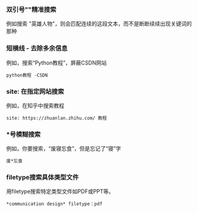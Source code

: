 ### 双引号""精准搜索
例如搜索 "英雄人物"，则会匹配连续的这段文本，而不是断断续续出现关键词的那种
### 短横线 - 去除多余信息
例如，搜索“Python教程”，屏蔽CSDN网站
```
python教程 -CSDN
```
### site: 在指定网站搜索
例如，在知乎中搜索教程
```
site: https://zhuanlan.zhihu.com/ 教程
```
### *号模糊搜索
例如，你要搜索，“废寝忘食”，但是忘记了“寝”字
```
废*忘食
```
### filetype搜索具体类型文件
用filetype搜索特定类型文件如PDF或PPT等。
```
*communication design* filetype：pdf
```